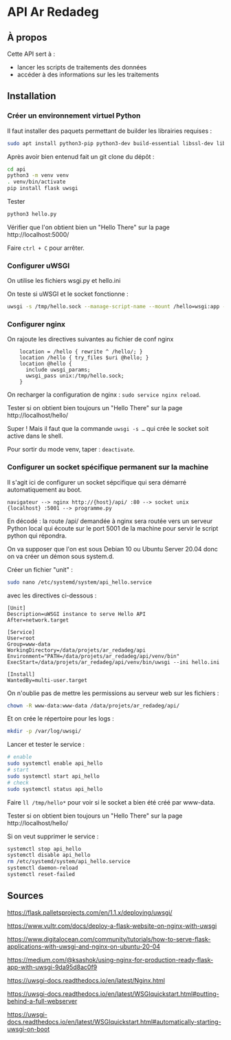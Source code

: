 
# API Ar Redadeg


## À propos

Cette API sert à :
* lancer les scripts de traitements des données
* accéder à des informations sur les les traitements


## Installation

### Créer un environnement virtuel Python

Il faut installer des paquets permettant de builder les librairies requises :

```bash
sudo apt install python3-pip python3-dev build-essential libssl-dev libffi-dev python3-setuptools
```


Après avoir bien entenud fait un git clone du dépôt :

```bash
cd api
python3 -m venv venv
. venv/bin/activate
pip install flask uwsgi
```

Tester

```bash
python3 hello.py
```

Vérifier que l'on obtient bien un "Hello There" sur la page http://localhost:5000/

Faire `ctrl + C` pour arrêter.


### Configurer uWSGI

On utilise les fichiers wsgi.py et hello.ini

On teste si uWSGI et le socket fonctionne :

```bash
uwsgi -s /tmp/hello.sock --manage-script-name --mount /hello=wsgi:app --chmod-socket=666 --master
```


### Configurer nginx

On rajoute les directives suivantes au fichier de conf nginx

```
    location = /hello { rewrite ^ /hello/; }
    location /hello { try_files $uri @hello; }
    location @hello {
      include uwsgi_params;
      uwsgi_pass unix:/tmp/hello.sock;
    }
```

On recharger la configuration de nginx : ```sudo service nginx reload```.

Tester si on obtient bien toujours un "Hello There" sur la page   http://localhost/hello/

Super ! Mais il faut que la commande ```uwsgi -s …``` qui crée le socket soit active dans le shell.

Pour sortir du mode venv, taper : ```deactivate```.



### Configurer un socket spécifique permanent sur la machine

Il s'agit ici de configurer un socket sépcifique qui sera démarré automatiquement au boot.

```navigateur --> nginx http://{host}/api/ :80 --> socket unix {localhost} :5001 --> programme.py```

En décodé : la route /api/ demandée à nginx sera routée vers un serveur Python local qui écoute sur le port 5001 de la machine pour servir le script python qui répondra.

On va supposer que l'on est sous Debian 10 ou Ubuntu Server 20.04 donc on va créer un démon sous system.d.

Créer un fichier "unit" :

```bash
sudo nano /etc/systemd/system/api_hello.service
```

avec les directives ci-dessous :

```
[Unit]
Description=uWSGI instance to serve Hello API
After=network.target

[Service]
User=root
Group=www-data
WorkingDirectory=/data/projets/ar_redadeg/api
Environment="PATH=/data/projets/ar_redadeg/api/venv/bin"
ExecStart=/data/projets/ar_redadeg/api/venv/bin/uwsgi --ini hello.ini

[Install]
WantedBy=multi-user.target
```

On n'oublie pas de mettre les permissions au serveur web sur les fichiers :

```bash
chown -R www-data:www-data /data/projets/ar_redadeg/api/
```

Et on crée le répertoire pour les logs :

```bash
mkdir -p /var/log/uwsgi/
```

Lancer et tester le service :

```bash
# enable
sudo systemctl enable api_hello
# start
sudo systemctl start api_hello
# check
sudo systemctl status api_hello
```

Faire ```ll /tmp/hello*``` pour voir si le socket a bien été créé par www-data.

Tester si on obtient bien toujours un "Hello There" sur la page   http://localhost/hello/


Si on veut supprimer le service :

```bash
systemctl stop api_hello
systemctl disable api_hello
rm /etc/systemd/system/api_hello.service
systemctl daemon-reload
systemctl reset-failed
```

## Sources

https://flask.palletsprojects.com/en/1.1.x/deploying/uwsgi/

https://www.vultr.com/docs/deploy-a-flask-website-on-nginx-with-uwsgi

https://www.digitalocean.com/community/tutorials/how-to-serve-flask-applications-with-uwsgi-and-nginx-on-ubuntu-20-04

https://medium.com/@ksashok/using-nginx-for-production-ready-flask-app-with-uwsgi-9da95d8ac0f9

https://uwsgi-docs.readthedocs.io/en/latest/Nginx.html

https://uwsgi-docs.readthedocs.io/en/latest/WSGIquickstart.html#putting-behind-a-full-webserver

https://uwsgi-docs.readthedocs.io/en/latest/WSGIquickstart.html#automatically-starting-uwsgi-on-boot
